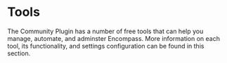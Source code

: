 # Tools

The Community Plugin has a number of free tools that can help you manage, automate, and adminster Encompass. More information on each tool, its functionality, and settings configuration can be found in this section.